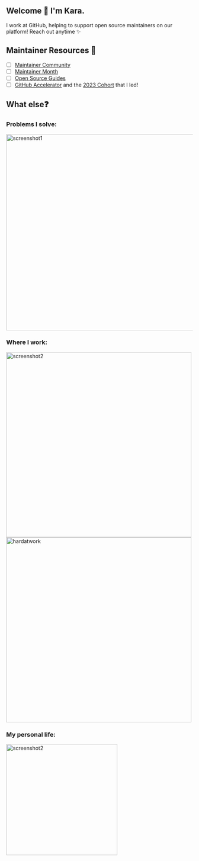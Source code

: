 ## Welcome 👋 I'm Kara.
I work at GitHub, helping to support open source maintainers on our platform! Reach out anytime ✨

## Maintainer Resources 📝
- [ ] [Maintainer Community](https://maintainers.github.com/)
- [ ] [Maintainer Month](https://maintainermonth.github.com/)
- [ ] [Open Source Guides](https://opensource.guide/)
- [ ] [GitHub Accelerator](https://accelerator.github.com/) and the [2023 Cohort](https://github.blog/2023-04-12-github-accelerator-our-first-cohort-and-whats-next/) that I led!

## What else❓

### **Problems I solve:**

<img width="530" alt="screenshot1" src="https://user-images.githubusercontent.com/66702800/138978067-82ba5571-89f7-46b9-a928-2abcbd0c23d3.png">

### **Where I work:**

<img width="500" alt="screenshot2" src="https://user-images.githubusercontent.com/66702800/138978004-8e53f492-5b1b-49a3-85e1-231c256bcfcd.jpeg">
<img width="500" alt="hardatwork" src="https://github.com/karasowles/karasowles/assets/66702800/a5812e4e-3b57-4cde-a671-af1d6039081a">


### **My personal life:**

<img width="300" alt="screenshot2" src="https://user-images.githubusercontent.com/66702800/226072496-17496149-3b3c-42f4-b350-c1a797416da9.png">
